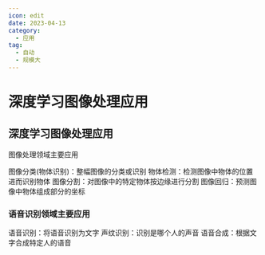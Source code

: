 ```yaml
---
icon: edit
date: 2023-04-13
category:
  - 应用
tag:
  - 自动
  - 规模大
---
```


# 深度学习图像处理应用

## 深度学习图像处理应用

图像处理领域主要应用

图像分类(物体识别)：整幅图像的分类或识别
物体检测：检测图像中物体的位置进而识别物体
图像分割：对图像中的特定物体按边缘进行分割
图像回归：预测图像中物体组成部分的坐标

### 语音识别领域主要应用

语音识别：将语音识别为文字
声纹识别：识别是哪个人的声音
语音合成：根据文字合成特定人的语音
